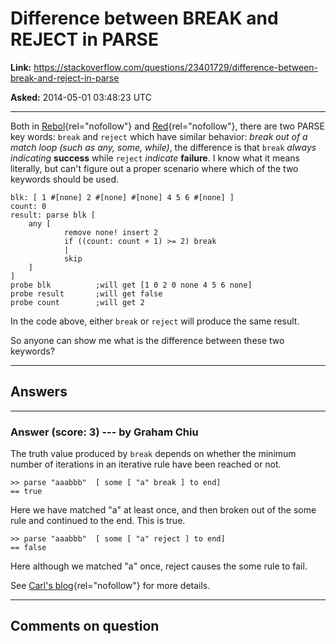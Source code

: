 # Difference between BREAK and REJECT in PARSE

**Link:**
<https://stackoverflow.com/questions/23401729/difference-between-break-and-reject-in-parse>

**Asked:** 2014-05-01 03:48:23 UTC

------------------------------------------------------------------------

Both in
[Rebol](http://www.rebol.com/r3/docs/concepts/parsing-summary.html#section-3){rel="nofollow"}
and
[Red](http://www.red-lang.org/2013/11/041-introducing-parse.html){rel="nofollow"},
there are two PARSE key words: `break` and `reject` which have similar
behavior: *break out of a match loop (such as any, some, while)*, the
difference is that `break` *always indicating* **success** while
`reject` *indicate* **failure**. I know what it means literally, but
can\'t figure out a proper scenario where which of the two keywords
should be used.

    blk: [ 1 #[none] 2 #[none] #[none] 4 5 6 #[none] ]
    count: 0
    result: parse blk [
        any [ 
                remove none! insert 2 
                if ((count: count + 1) >= 2) break
                | 
                skip
        ]
    ]
    probe blk          ;will get [1 0 2 0 none 4 5 6 none]
    probe result       ;will get false
    probe count        ;will get 2

In the code above, either `break` or `reject` will produce the same
result.

So anyone can show me what is the difference between these two keywords?

------------------------------------------------------------------------

## Answers

------------------------------------------------------------------------

### Answer (score: 3) --- by Graham Chiu

The truth value produced by `break` depends on whether the minimum
number of iterations in an iterative rule have been reached or not.

    >> parse "aaabbb"  [ some [ "a" break ] to end]
    == true

Here we have matched \"a\" at least once, and then broken out of the
some rule and continued to the end. This is true.

    >> parse "aaabbb"  [ some [ "a" reject ] to end]
    == false

Here although we matched \"a\" once, reject causes the some rule to
fail.

See [Carl\'s
blog](http://www.rebol.net/cgi-bin/r3blog.r?view=0277){rel="nofollow"}
for more details.

------------------------------------------------------------------------

## Comments on question
